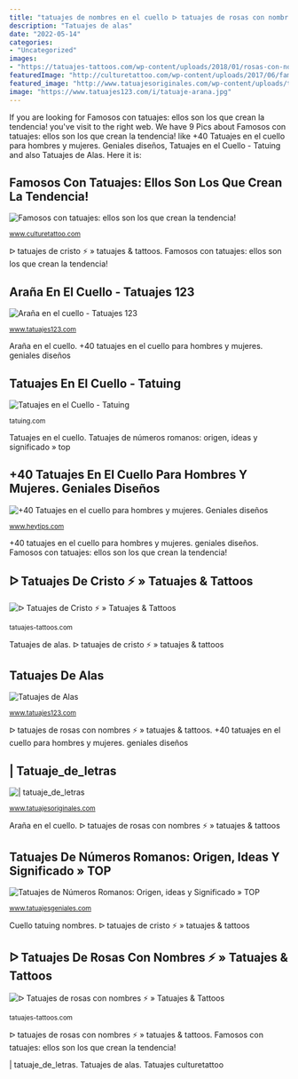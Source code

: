 ```yaml
---
title: "tatuajes de nombres en el cuello ᐅ tatuajes de rosas con nombres ⚡️ » tatuajes &amp; tattoos"
description: "Tatuajes de alas"
date: "2022-05-14"
categories:
- "Uncategorized"
images:
- "https://tatuajes-tattoos.com/wp-content/uploads/2018/01/rosas-con-nombres7.jpg"
featuredImage: "http://culturetattoo.com/wp-content/uploads/2017/06/famosos-con-tatuajes-portada.jpg"
featured_image: "http://www.tatuajesoriginales.com/wp-content/uploads/tatuaje_de_letras.jpg"
image: "https://www.tatuajes123.com/i/tatuaje-arana.jpg"
---
```


If you are looking for Famosos con tatuajes: ellos son los que crean la tendencia! you've visit to the right web. We have 9 Pics about Famosos con tatuajes: ellos son los que crean la tendencia! like +40 Tatuajes en el cuello para hombres y mujeres. Geniales diseños, Tatuajes en el Cuello - Tatuing and also Tatuajes de Alas. Here it is:

## Famosos Con Tatuajes: Ellos Son Los Que Crean La Tendencia!

![Famosos con tatuajes: ellos son los que crean la tendencia!](http://culturetattoo.com/wp-content/uploads/2017/06/famosos-con-tatuajes-portada.jpg "| tatuaje_de_letras")

<small>www.culturetattoo.com</small>

ᐅ tatuajes de cristo ⚡️ » tatuajes &amp; tattoos. Famosos con tatuajes: ellos son los que crean la tendencia!

## Araña En El Cuello - Tatuajes 123

![Araña en el cuello - Tatuajes 123](https://www.tatuajes123.com/i/tatuaje-arana.jpg "Tatuajes culturetattoo")

<small>www.tatuajes123.com</small>

Araña en el cuello. +40 tatuajes en el cuello para hombres y mujeres. geniales diseños

## Tatuajes En El Cuello - Tatuing

![Tatuajes en el Cuello - Tatuing](https://tatuing.com/wp-content/uploads/2020/05/tatuajes-cuello-hombre-mandala-600x386.jpg "+40 tatuajes en el cuello para hombres y mujeres. geniales diseños")

<small>tatuing.com</small>

Tatuajes en el cuello. Tatuajes de números romanos: origen, ideas y significado » top

## +40 Tatuajes En El Cuello Para Hombres Y Mujeres. Geniales Diseños

![+40 Tatuajes en el cuello para hombres y mujeres. Geniales diseños](http://www.heytips.com/wp-content/uploads/2017/04/nombres-tatuaje-en-el-cuello.jpg "Tatuajes de números romanos: origen, ideas y significado » top")

<small>www.heytips.com</small>

+40 tatuajes en el cuello para hombres y mujeres. geniales diseños. Famosos con tatuajes: ellos son los que crean la tendencia!

## ᐅ Tatuajes De Cristo ⚡️ » Tatuajes &amp; Tattoos

![ᐅ Tatuajes de Cristo ⚡️ » Tatuajes &amp; Tattoos](https://tatuajes-tattoos.com/wp-content/uploads/2017/11/cristo9-768x1024.jpg "+40 tatuajes en el cuello para hombres y mujeres. geniales diseños")

<small>tatuajes-tattoos.com</small>

Tatuajes de alas. ᐅ tatuajes de cristo ⚡️ » tatuajes &amp; tattoos

## Tatuajes De Alas

![Tatuajes de Alas](https://www.tatuajes123.com/img/categorias/tattoos-alas.jpg "Araña en el cuello")

<small>www.tatuajes123.com</small>

ᐅ tatuajes de rosas con nombres ⚡️ » tatuajes &amp; tattoos. +40 tatuajes en el cuello para hombres y mujeres. geniales diseños

## | Tatuaje_de_letras

![| tatuaje_de_letras](http://www.tatuajesoriginales.com/wp-content/uploads/tatuaje_de_letras.jpg "Tatuajes de alas")

<small>www.tatuajesoriginales.com</small>

Araña en el cuello. ᐅ tatuajes de rosas con nombres ⚡️ » tatuajes &amp; tattoos

## Tatuajes De Números Romanos: Origen, Ideas Y Significado » TOP

![Tatuajes de Números Romanos: Origen, ideas y Significado » TOP](http://www.tatuajesgeniales.com/wp-content/uploads/2017/02/tatuajes-numeros-romanos-brazalete.jpg "Tatuajes en el cuello")

<small>www.tatuajesgeniales.com</small>

Cuello tatuing nombres. ᐅ tatuajes de cristo ⚡️ » tatuajes &amp; tattoos

## ᐅ Tatuajes De Rosas Con Nombres ⚡️ » Tatuajes &amp; Tattoos

![ᐅ Tatuajes de rosas con nombres ⚡️ » Tatuajes &amp; Tattoos](https://tatuajes-tattoos.com/wp-content/uploads/2018/01/rosas-con-nombres7.jpg "Tatuajes culturetattoo")

<small>tatuajes-tattoos.com</small>

ᐅ tatuajes de rosas con nombres ⚡️ » tatuajes &amp; tattoos. Famosos con tatuajes: ellos son los que crean la tendencia!

| tatuaje_de_letras. Tatuajes de alas. Tatuajes culturetattoo

